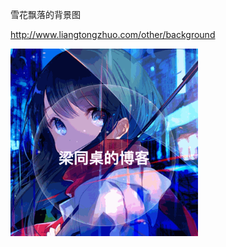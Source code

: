 雪花飘落的背景图

http://www.liangtongzhuo.com/other/background

<img src="back.gif" width="300" height="300">